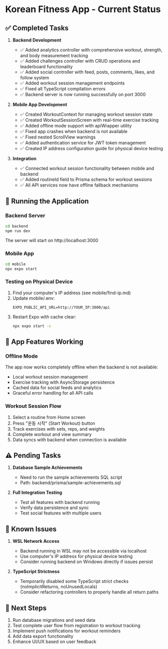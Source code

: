 # Korean Fitness App - Current Status

## ✅ Completed Tasks

1. **Backend Development**
   - ✅ Added analytics controller with comprehensive workout, strength, and body measurement tracking
   - ✅ Added challenges controller with CRUD operations and leaderboard functionality
   - ✅ Added social controller with feed, posts, comments, likes, and follow system
   - ✅ Added workout session management endpoints
   - ✅ Fixed all TypeScript compilation errors
   - ✅ Backend server is now running successfully on port 3000

2. **Mobile App Development**
   - ✅ Created WorkoutContext for managing workout session state
   - ✅ Created WorkoutSessionScreen with real-time exercise tracking
   - ✅ Added offline mode support with apiWrapper utility
   - ✅ Fixed app crashes when backend is not available
   - ✅ Fixed nested ScrollView warnings
   - ✅ Added authentication service for JWT token management
   - ✅ Created IP address configuration guide for physical device testing

3. **Integration**
   - ✅ Connected workout session functionality between mobile and backend
   - ✅ Added routineId field to Prisma schema for workout sessions
   - ✅ All API services now have offline fallback mechanisms

## 🚀 Running the Application

### Backend Server
```bash
cd backend
npm run dev
```
The server will start on http://localhost:3000

### Mobile App
```bash
cd mobile
npx expo start
```

### Testing on Physical Device
1. Find your computer's IP address (see mobile/find-ip.md)
2. Update mobile/.env:
   ```
   EXPO_PUBLIC_API_URL=http://YOUR_IP:3000/api
   ```
3. Restart Expo with cache clear:
   ```bash
   npx expo start -c
   ```

## 📱 App Features Working

### Offline Mode
The app now works completely offline when the backend is not available:
- Local workout session management
- Exercise tracking with AsyncStorage persistence
- Cached data for social feeds and analytics
- Graceful error handling for all API calls

### Workout Session Flow
1. Select a routine from Home screen
2. Press "운동 시작" (Start Workout) button
3. Track exercises with sets, reps, and weights
4. Complete workout and view summary
5. Data syncs with backend when connection is available

## ⚠️ Pending Tasks

1. **Database Sample Achievements**
   - Need to run the sample achievements SQL script
   - Path: backend/prisma/sample-achievements.sql

2. **Full Integration Testing**
   - Test all features with backend running
   - Verify data persistence and sync
   - Test social features with multiple users

## 🔧 Known Issues

1. **WSL Network Access**
   - Backend running in WSL may not be accessible via localhost
   - Use computer's IP address for physical device testing
   - Consider running backend on Windows directly if issues persist

2. **TypeScript Strictness**
   - Temporarily disabled some TypeScript strict checks (noImplicitReturns, noUnusedLocals)
   - Consider refactoring controllers to properly handle all return paths

## 📝 Next Steps

1. Run database migrations and seed data
2. Test complete user flow from registration to workout tracking
3. Implement push notifications for workout reminders
4. Add data export functionality
5. Enhance UI/UX based on user feedback